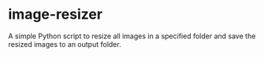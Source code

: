# image-resizer
A simple Python script to resize all images in a specified folder and save the resized images to an output folder.

